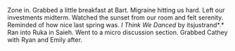 Zone in. Grabbed a little breakfast at Bart. Migraine hitting us hard. Left our investments midterm. Watched the sunset from our room and felt serenity. Reminded of how nice last spring was. *I Think We Danced* by itsjustrand*.* Ran into Ruka in Saieh. Went to a micro discussion section. Grabbed Cathey with Ryan and Emily after.